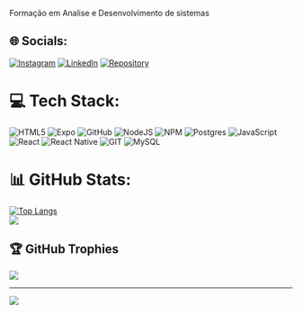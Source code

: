 
<!--
**PedroPaulo-Git/PedroPaulo-Git** is a ✨ _special_ ✨ repository because its `README.md` (this file) appears on your GitHub profile.

Here are some ideas to get you started:

- 🔭 I’m currently working on ...
- 🌱 I’m currently learning ...
- 👯 I’m looking to collaborate on ...
- 🤔 I’m looking for help with ...
- 💬 Ask me about ...
- 📫 How to reach me: ...
- 😄 Pronouns: ...
- ⚡ Fun fact: ...
-->
Formação em Analise e Desenvolvimento de sistemas 

## 🌐 Socials:
[![Instagram](https://img.shields.io/badge/Instagram-%23E4405F.svg?logo=Instagram&logoColor=white)](https://instagram.com/pedro.paulo908/)
[![LinkedIn](https://img.shields.io/badge/LinkedIn-%230077B5.svg?logo=linkedin&logoColor=white)](https://linkedin.com/in/pedro-paulodev/)
[![Repository](https://img.shields.io/badge/Repository-PedroPaulo-blue?logo=Revolt.chat)](https://pedropaulo-git.github.io/MyRepository-in-React/)


# 💻 Tech Stack:
![HTML5](https://img.shields.io/badge/html5-%23E34F26.svg?style=for-the-badge&logo=html5&logoColor=white) ![Expo](https://img.shields.io/badge/expo-1C1E24?style=for-the-badge&logo=expo&logoColor=#D04A37) ![GitHub](https://img.shields.io/badge/GitHub-%23121011.svg?style=for-the-badge&logo=github&logoColor=white) ![NodeJS](https://img.shields.io/badge/node.js-6DA55F?style=for-the-badge&logo=node.js&logoColor=white) ![NPM](https://img.shields.io/badge/NPM-%23000000.svg?style=for-the-badge&logo=npm&logoColor=white) ![Postgres](https://img.shields.io/badge/postgres-%23316192.svg?style=for-the-badge&logo=postgresql&logoColor=white) ![JavaScript](https://img.shields.io/badge/javascript-%23323330.svg?style=for-the-badge&logo=javascript&logoColor=%23F7DF1E) ![React](https://img.shields.io/badge/react-%2320232a.svg?style=for-the-badge&logo=react&logoColor=%2361DAFB) ![React Native](https://img.shields.io/badge/react_native-%2320232a.svg?style=for-the-badge&logo=react&logoColor=%2361DAFB) ![GIT](https://img.shields.io/badge/Git-fc6d26?style=for-the-badge&logo=git&logoColor=white) ![MySQL](https://img.shields.io/badge/postgresql-%2300f.svg?style=for-the-badge&logo=postgresql&logoColor=white)
# 📊 GitHub Stats:
[![Top Langs](https://github-readme-stats.vercel.app/api/top-langs/?username=PedroPaulo-Git&layout=donut)](https://github.com/anuraghazra/github-readme-stats)<br/>
![](https://github-readme-streak-stats.herokuapp.com/?user=PedroPaulo-Git&theme=dark&hide_border=false)<br/>


## 🏆 GitHub Trophies
![](https://github-profile-trophy.vercel.app/?username=PedroPaulo-Git&theme=radical&no-frame=false&no-bg=true&margin-w=4)

---
[![](https://visitcount.itsvg.in/api?id=PedroPaulo-Git&icon=0&color=0)](https://visitcount.itsvg.in)

<!-- Proudly created with GPRM ( https://gprm.itsvg.in ) -->

